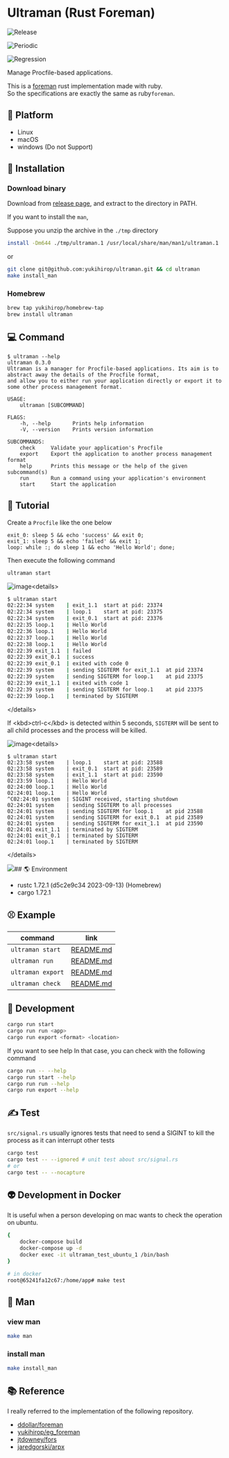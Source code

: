 # Ultraman (Rust Foreman)

![Release](https://github.com/yukihirop/ultraman/workflows/Release/badge.svg)

![Periodic](https://github.com/yukihirop/ultraman/workflows/Periodic/badge.svg)

![Regression](https://github.com/yukihirop/ultraman/workflows/Regression/badge.svg)

Manage Procfile-based applications.

This is a [foreman](https://github.com/ddollar/foreman) rust implementation made with ruby.\
So the specifications are exactly the same as ruby ​​`foreman`.

## 🚉 Platform

- Linux
- macOS
- windows (Do not Support)

## 🦀 Installation

### Download binary

Download from [release page](https://github.com/yukihirop/ultraman/releases), and extract to the directory in PATH.

If you want to install the `man`,

Suppose you unzip the archive in the `./tmp` directory

```bash
install -Dm644 ./tmp/ultraman.1 /usr/local/share/man/man1/ultraman.1
```

or

```bash
git clone git@github.com:yukihirop/ultraman.git && cd ultraman
make install_man
```

### Homebrew

```bash
brew tap yukihirop/homebrew-tap
brew install ultraman
```

## 💻 Command

```
$ ultraman --help
ultraman 0.3.0
Ultraman is a manager for Procfile-based applications. Its aim is to abstract away the details of the Procfile format,
and allow you to either run your application directly or export it to some other process management format.

USAGE:
    ultraman [SUBCOMMAND]

FLAGS:
    -h, --help       Prints help information
    -V, --version    Prints version information

SUBCOMMANDS:
    check     Validate your application's Procfile
    export    Export the application to another process management format
    help      Prints this message or the help of the given subcommand(s)
    run       Run a command using your application's environment
    start     Start the application
```

## 🚀 Tutorial

Create a `Procfile` like the one below

```
exit_0: sleep 5 && echo 'success' && exit 0;
exit_1: sleep 5 && echo 'failed' && exit 1;
loop: while :; do sleep 1 && echo 'Hello World'; done;
```

Then execute the following command

```bash
ultraman start
```

![image](https://user-images.githubusercontent.com/11146767/101663968-a3a1f780-3a8e-11eb-9446-108d4eaa7652.png)&lt;details&gt;

```bash
$ ultraman start
02:22:34 system    | exit_1.1  start at pid: 23374
02:22:34 system    | loop.1    start at pid: 23375
02:22:34 system    | exit_0.1  start at pid: 23376
02:22:35 loop.1    | Hello World
02:22:36 loop.1    | Hello World
02:22:37 loop.1    | Hello World
02:22:38 loop.1    | Hello World
02:22:39 exit_1.1  | failed
02:22:39 exit_0.1  | success
02:22:39 exit_0.1  | exited with code 0
02:22:39 system    | sending SIGTERM for exit_1.1  at pid 23374
02:22:39 system    | sending SIGTERM for loop.1    at pid 23375
02:22:39 exit_1.1  | exited with code 1
02:22:39 system    | sending SIGTERM for loop.1    at pid 23375
02:22:39 loop.1    | terminated by SIGTERM
```

&lt;/details&gt;

If &lt;kbd&gt;ctrl-c&lt;/kbd&gt; is detected within 5 seconds, `SIGTERM` will be sent to all child processes and the process will be killed.

![image](https://user-images.githubusercontent.com/11146767/101664175-dc41d100-3a8e-11eb-8b99-12862d9c91b1.png)&lt;details&gt;

```
$ ultraman start
02:23:58 system    | loop.1    start at pid: 23588
02:23:58 system    | exit_0.1  start at pid: 23589
02:23:58 system    | exit_1.1  start at pid: 23590
02:23:59 loop.1    | Hello World
02:24:00 loop.1    | Hello World
02:24:01 loop.1    | Hello World
^C02:24:01 system  | SIGINT received, starting shutdown
02:24:01 system    | sending SIGTERM to all processes
02:24:01 system    | sending SIGTERM for loop.1    at pid 23588
02:24:01 system    | sending SIGTERM for exit_0.1  at pid 23589
02:24:01 system    | sending SIGTERM for exit_1.1  at pid 23590
02:24:01 exit_1.1  | terminated by SIGTERM
02:24:01 exit_0.1  | terminated by SIGTERM
02:24:01 loop.1    | terminated by SIGTERM
```

&lt;/details&gt;

![](./docs/ctrl_c.drawio.png)## 🌎 Environment

- rustc 1.72.1 (d5c2e9c34 2023-09-13) (Homebrew)
- cargo 1.72.1

## ⚾️ Example

| command | link |
| --- | --- |
| `ultraman start` | [README.md](./example/start/README.md) |
| `ultraman run` | [README.md](./example/run/README.md) |
| `ultraman export` | [README.md](./example/export/README.md) |
| `ultraman check` | [README.md](./example/check/README.md) |

## 💪 Development

```bash
cargo run start
cargo run run <app>
cargo run export <format> <location>
```

If you want to see help In that case, you can check with the following command

```bash
cargo run -- --help
cargo run start --help
cargo run run --help
cargo run export --help
```

## ✍️ Test

`src/signal.rs` usually ignores tests that need to send a SIGINT to kill the process as it can interrupt other tests

```bash
cargo test
cargo test -- --ignored # unit test about src/signal.rs
# or
cargo test -- --nocapture
```

## 👽 Development in Docker

It is useful when a person developing on mac wants to check the operation on ubuntu.

```bash
{
    docker-compose build
    docker-compose up -d
    docker exec -it ultraman_test_ubuntu_1 /bin/bash
}

# in docker
root@65241fa12c67:/home/app# make test
```

## 🧔 Man

### view man

```bash
make man
```

### install man

```bash
make install_man
```

## 📚 Reference

I really referred to the implementation of the following repository.

- [ddollar/foreman](https://github.com/ddollar/foreman)
- [yukihirop/eg_foreman](https://github.com/yukihirop/eg_foreman)
- [jtdowney/fors](https://github.com/jtdowney/fors)
- [jaredgorski/arpx](https://github.com/jaredgorski/arpx)
